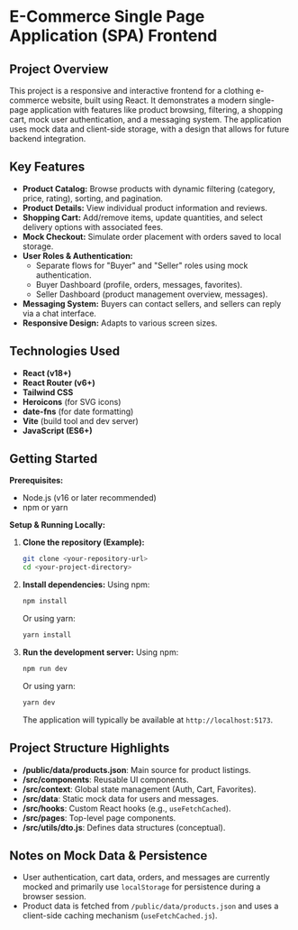 # E-Commerce Single Page Application (SPA) Frontend

## Project Overview

This project is a responsive and interactive frontend for a clothing e-commerce website, built using React. It demonstrates a modern single-page application with features like product browsing, filtering, a shopping cart, mock user authentication, and a messaging system. The application uses mock data and client-side storage, with a design that allows for future backend integration.

## Key Features

* **Product Catalog:** Browse products with dynamic filtering (category, price, rating), sorting, and pagination.
* **Product Details:** View individual product information and reviews.
* **Shopping Cart:** Add/remove items, update quantities, and select delivery options with associated fees.
* **Mock Checkout:** Simulate order placement with orders saved to local storage.
* **User Roles & Authentication:**
    * Separate flows for "Buyer" and "Seller" roles using mock authentication.
    * Buyer Dashboard (profile, orders, messages, favorites).
    * Seller Dashboard (product management overview, messages).
* **Messaging System:** Buyers can contact sellers, and sellers can reply via a chat interface.
* **Responsive Design:** Adapts to various screen sizes.

## Technologies Used

* **React (v18+)**
* **React Router (v6+)**
* **Tailwind CSS**
* **Heroicons** (for SVG icons)
* **date-fns** (for date formatting)
* **Vite** (build tool and dev server)
* **JavaScript (ES6+)**

## Getting Started

**Prerequisites:**
* Node.js (v16 or later recommended)
* npm or yarn

**Setup & Running Locally:**

1.  **Clone the repository (Example):**
    ```bash
    git clone <your-repository-url>
    cd <your-project-directory>
    ```

2.  **Install dependencies:**
    Using npm:
    ```bash
    npm install
    ```
    Or using yarn:
    ```bash
    yarn install
    ```

3.  **Run the development server:**
    Using npm:
    ```bash
    npm run dev
    ```
    Or using yarn:
    ```bash
    yarn dev
    ```
    The application will typically be available at `http://localhost:5173`.

## Project Structure Highlights

* **/public/data/products.json**: Main source for product listings.
* **/src/components**: Reusable UI components.
* **/src/context**: Global state management (Auth, Cart, Favorites).
* **/src/data**: Static mock data for users and messages.
* **/src/hooks**: Custom React hooks (e.g., `useFetchCached`).
* **/src/pages**: Top-level page components.
* **/src/utils/dto.js**: Defines data structures (conceptual).

## Notes on Mock Data & Persistence

* User authentication, cart data, orders, and messages are currently mocked and primarily use `localStorage` for persistence during a browser session.
* Product data is fetched from `/public/data/products.json` and uses a client-side caching mechanism (`useFetchCached.js`).
